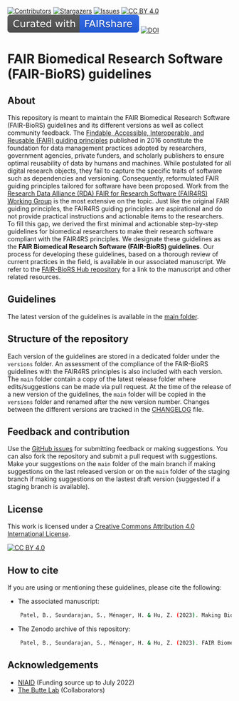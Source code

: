 [![Contributors][contributors-shield]][contributors-url]
[![Stargazers][stars-shield]][stars-url]
[![Issues][issues-shield]][issues-url]
[![CC BY 4.0][cc-by-shield]][cc-by]
[![Curated with FAIRshare][fairshare-shield]][fairshare-url]
[![DOI](https://zenodo.org/badge/DOI/10.5281/zenodo.6604538.svg)](https://doi.org/10.5281/zenodo.6604538)

[contributors-shield]: https://img.shields.io/github/contributors/FAIR-BioRS/Guidelines.svg?style=flat-square
[contributors-url]: https://github.com/FAIR-BioRS/Guidelines/graphs/contributors
[stars-shield]: https://img.shields.io/github/stars/FAIR-BioRS/Guidelines.svg?style=flat-square
[stars-url]: https://github.com/FAIR-BioRS/Guidelines/stargazers
[issues-shield]: https://img.shields.io/github/issues/FAIR-BioRS/Guidelines.svg?style=flat-square
[issues-url]: https://github.com/FAIR-BioRS/Guidelines/issues
[cc-by]: http://creativecommons.org/licenses/by/4.0/
[cc-by-image]: https://i.creativecommons.org/l/by/4.0/88x31.png
[cc-by-shield]: https://img.shields.io/badge/License-CC%20BY%204.0-lightgrey.svg
[fairshare-shield]: https://raw.githubusercontent.com/fairdataihub/FAIRshare/main/badge.svg
[fairshare-url]: https://fairdataihub.org/fairshare

# FAIR Biomedical Research Software (FAIR-BioRS) guidelines

## About
This repository is meant to maintain the FAIR Biomedical Research Software (FAIR-BioRS) guidelines and its different versions as well as collect community feedback. The [Findable, Accessible, Interoperable, and Reusable (FAIR) guiding principles](https://doi.org/10.1038/sdata.2016.18) published in 2016 constitute the foundation for data management practices adopted by researchers, government agencies, private funders, and scholarly publishers to ensure optimal reusability of data by humans and machines. While postulated for all digital research objects, they fail to capture the specific traits of software such as dependencies and versioning. Consequently, reformulated FAIR guiding principles tailored for software have been proposed. Work from the [Research Data Alliance (RDA) FAIR for Research Software (FAIR4RS) Working Group](https://doi.org/10.15497/RDA00065) is the most extensive on the topic. Just like the original FAIR guiding principles, the FAIR4RS guiding principles are aspirational and do not provide practical instructions and actionable items to the researchers. To fill this gap, we derived the first minimal and actionable step-by-step guidelines for biomedical researchers to make their research software compliant with the FAIR4RS principles. We designate these guidelines as the **FAIR Biomedical Research Software (FAIR-BioRS) guidelines**. Our process for developing these guidelines, based on a thorough review of current practices in the field, is available in our associated manuscript. We refer to the [FAIR-BioRS Hub repository](https://github.com/FAIR-BioRS/Hub) for a link to the manuscript and other related resources.

## Guidelines
The latest version of the guidelines is available in the [main folder](main).

## Structure of the repository
Each version of the guidelines are stored in a dedicated folder under the `versions` folder. An assessment of the compliance of the FAIR-BioRS guidelines with the FAIR4RS principles is also included with each version. The `main` folder contain a copy of the latest release folder where edits/suggestions can be made via pull request. At the time of the release of a new version of the guidelines, the `main` folder will be copied in the `versions` folder and renamed after the new version number. Changes between the different versions are tracked in the [CHANGELOG](https://github.com/FAIR-BioRS/Guidelines/blob/main/CHANGELOG.md) file. 

## Feedback and contribution
Use the [GitHub issues](https://github.com/FAIR-BioRS/Guidelines/issues) for submitting feedback or making suggestions. You can also fork the repository and submit a pull request with suggestions. Make your suggestions on the `main` folder of the main branch if making suggestions on the last released version or on the `main` folder of the staging branch if making suggestions on the lastest draft version (suggested if a staging branch is available).

## License
This work is licensed under a
[Creative Commons Attribution 4.0 International License][cc-by].

[![CC BY 4.0][cc-by-image]][cc-by]

## How to cite

If you are using or mentioning these guidelines, please cite the following:

- The associated manuscript:

```bash
    Patel, B., Soundarajan, S., Ménager, H. & Hu, Z. (2023). Making Biomedical Research Software FAIR: Actionable Step-by-step Guidelines with a User-support Tool. bioRxiv, https://doi.org/10.1101/2022.04.18.488694.
```

- The Zenodo archive of this repository:

```bash
    Patel, B., Soundarajan, S., Ménager, H. & Hu, Z. (2023). FAIR Biomedical Research Software (FAIR-BioRS) guidelines (v2.0.0). Zenodo. https://doi.org/10.5281/zenodo.8115012
```


## Acknowledgements

- [NIAID](https://www.niaid.nih.gov/) (Funding source up to July 2022)
- [The Butte Lab](https://buttelab.ucsf.edu/) (Collaborators)


